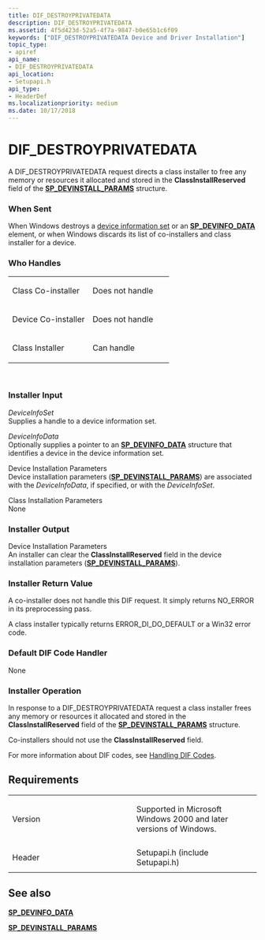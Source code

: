 ```yaml
---
title: DIF_DESTROYPRIVATEDATA
description: DIF_DESTROYPRIVATEDATA
ms.assetid: 4f5d423d-52a5-4f7a-9847-b0e65b1c6f09
keywords: ["DIF_DESTROYPRIVATEDATA Device and Driver Installation"]
topic_type:
- apiref
api_name:
- DIF_DESTROYPRIVATEDATA
api_location:
- Setupapi.h
api_type:
- HeaderDef
ms.localizationpriority: medium
ms.date: 10/17/2018
---
```


# DIF_DESTROYPRIVATEDATA


A DIF_DESTROYPRIVATEDATA request directs a class installer to free any memory or resources it allocated and stored in the **ClassInstallReserved** field of the [**SP_DEVINSTALL_PARAMS**](https://msdn.microsoft.com/library/windows/hardware/ff552346) structure.

### When Sent

When Windows destroys a [device information set](https://msdn.microsoft.com/library/windows/hardware/ff541247) or an [**SP_DEVINFO_DATA**](https://msdn.microsoft.com/library/windows/hardware/ff552344) element, or when Windows discards its list of co-installers and class installer for a device.

### Who Handles

<table>
<colgroup>
<col width="50%" />
<col width="50%" />
</colgroup>
<tbody>
<tr class="odd">
<td align="left"><p>Class Co-installer</p></td>
<td align="left"><p>Does not handle</p></td>
</tr>
<tr class="even">
<td align="left"><p>Device Co-installer</p></td>
<td align="left"><p>Does not handle</p></td>
</tr>
<tr class="odd">
<td align="left"><p>Class Installer</p></td>
<td align="left"><p>Can handle</p></td>
</tr>
</tbody>
</table>

 

### Installer Input

<a href="" id="deviceinfoset"></a>*DeviceInfoSet*  
Supplies a handle to a device information set.

<a href="" id="deviceinfodata"></a>*DeviceInfoData*  
Optionally supplies a pointer to an [**SP_DEVINFO_DATA**](https://msdn.microsoft.com/library/windows/hardware/ff552344) structure that identifies a device in the device information set.

<a href="" id="device-installation-parameters-"></a>Device Installation Parameters   
Device installation parameters ([**SP_DEVINSTALL_PARAMS**](https://msdn.microsoft.com/library/windows/hardware/ff552346)) are associated with the *DeviceInfoData*, if specified, or with the *DeviceInfoSet*.

<a href="" id="class-installation-parameters"></a>Class Installation Parameters  
None

### Installer Output

<a href="" id="device-installation-parameters-"></a>Device Installation Parameters   
An installer can clear the **ClassInstallReserved** field in the device installation parameters ([**SP_DEVINSTALL_PARAMS**](https://msdn.microsoft.com/library/windows/hardware/ff552346)).

### Installer Return Value

A co-installer does not handle this DIF request. It simply returns NO_ERROR in its preprocessing pass.

A class installer typically returns ERROR_DI_DO_DEFAULT or a Win32 error code.

### Default DIF Code Handler

None

### Installer Operation

In response to a DIF_DESTROYPRIVATEDATA request a class installer frees any memory or resources it allocated and stored in the **ClassInstallReserved** field of the [**SP_DEVINSTALL_PARAMS**](https://msdn.microsoft.com/library/windows/hardware/ff552346) structure.

Co-installers should not use the **ClassInstallReserved** field.

For more information about DIF codes, see [Handling DIF Codes](https://msdn.microsoft.com/library/windows/hardware/ff546094).

Requirements
------------

<table>
<colgroup>
<col width="50%" />
<col width="50%" />
</colgroup>
<tbody>
<tr class="odd">
<td align="left"><p>Version</p></td>
<td align="left"><p>Supported in Microsoft Windows 2000 and later versions of Windows.</p></td>
</tr>
<tr class="even">
<td align="left"><p>Header</p></td>
<td align="left">Setupapi.h (include Setupapi.h)</td>
</tr>
</tbody>
</table>

## See also


[**SP_DEVINFO_DATA**](https://msdn.microsoft.com/library/windows/hardware/ff552344)

[**SP_DEVINSTALL_PARAMS**](https://msdn.microsoft.com/library/windows/hardware/ff552346)

 

 







